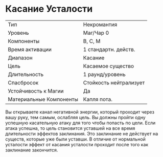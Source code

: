 
# Касание Усталости

| | |
|---|---|
|Тип|Некромантия|
|Уровень| Маг/Чар 0|
|Компоненты| В, С, М|
|Время активации| 1 стандартн. действ.|
|Диапазон| Касание|
|Цель| Касаемое существо|
|Длительность| 1 раунд/уровень|
|Спасбросок| Стойкость нейтрализует|
|Устойчивость к Магии| Да|
|Материальные Компоненты| Капля пота.|

Вы открываете канал негативной энергии, который проходит через вашу руку, тем самым, ослабляя цель. Вы должны пройти одну успешную касательную атаку для того чтобы попасть по цели. Если атака успешна, то цель становится уставшей на все время длительности эффектов заклинания. Это заклинание не действует на существ, которые уже были уставши. В отличие от нормальной усталости эффект от касания усталости проходит после того как заклинание закончится.
